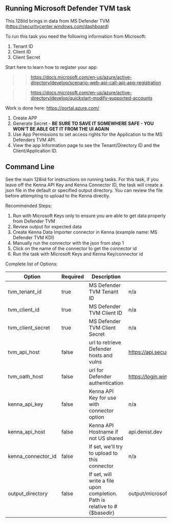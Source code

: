 ## Running Microsoft Defender TVM task 

This 128iid brings in data from MS Defender TVM (https://securitycenter.windows.com/dashboard)

To run this task you need the following information from Microsoft: 

1. Tenant ID
1. Client ID
1. Client Secret

Start here to learn how to register your app:

>>https://docs.microsoft.com/en-us/azure/active-directory/develop/scenario-web-api-call-api-app-registration

>>https://docs.microsoft.com/en-us/azure/active-directory/develop/quickstart-modify-supported-accounts


Work is done here: https://portal.azure.com/

1. Create APP
1. Generate Secret - **BE SURE TO SAVE IT SOMEWHERE SAFE - YOU WON’T BE ABLE GET IT FROM THE UI AGAIN**
1. Use App Permissions to set access rights for the Application to the MS Defenders TVM API. 
1. View the app Information page to see the Tenant/Directory ID and the Client/Application ID. 


## Command Line

See the main 128iid for instructions on running tasks. For this task, if you leave off the Kenna API Key and Kenna Connector ID, the task will create a json file in the default or specified output directory. You can review the file before attempting to upload to the Kenna directly.

Recommended Steps: 

1. Run with Microsoft Keys only to ensure you are able to get data properly from Defender TVM
1. Review output for expected data
1. Create Kenna Data Importer connector in Kenna (example name: MS Defender TVM KDI) 
1. Manually run the connector with the json from step 1 
1. Click on the name of the connector to get the connector id
1. Run the task with Microsoft Keys and Kenna Key/connector id



Complete list of Options:

| Option | Required | Description | default |
| --- | --- | --- | --- |
| tvm_tenant_id | true | MS Defender TVM Tenant ID | n/a |
| tvm_client_id | true | MS Defender TVM Client ID | n/a |
| tvm_client_secret | true | MS Defender TVM Client Secret | n/a |
| tvm_api_host | false | url to retrieve Defender hosts and vulns | https://api.securitycenter.microsoft.com |
| tvm_oath_host | false | url for Defender authentication | https://login.windows.net |
| kenna_api_key | false | Kenna API Key for use with connector option | n/a |
| kenna_api_host | false | Kenna API Hostname if not US shared | api.denist.dev |
| kenna_connector_id | false | If set, we'll try to upload to this connector | n/a |
| output_directory | false | If set, will write a file upon completion. Path is relative to #{$basedir} | output/microsoft_tvm |
